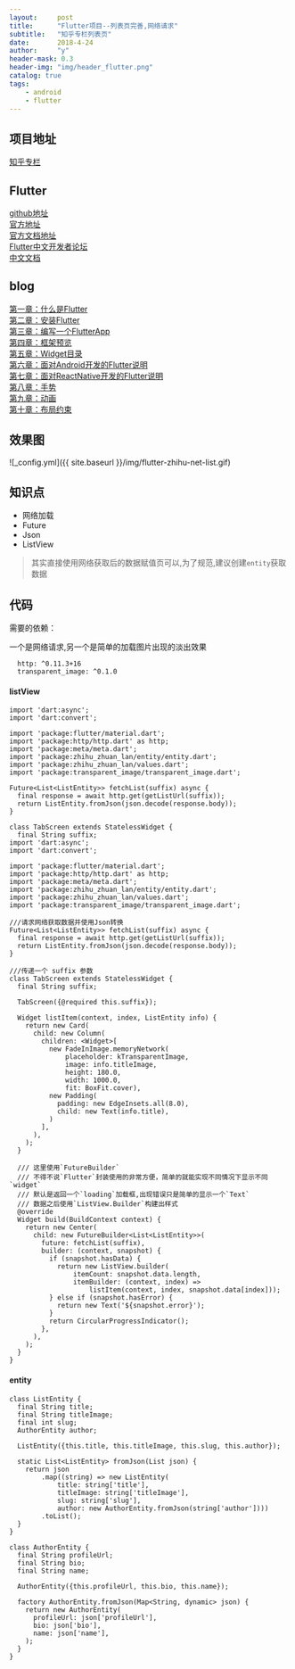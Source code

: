 ```yaml
---
layout:     post
title:      "Flutter项目--列表页完善,网络请求"
subtitle:   "知乎专栏列表页"
date:       2018-4-24
author:     "y"
header-mask: 0.3
header-img: "img/header_flutter.png"
catalog: true
tags:
    - android
    - flutter
---
```


## 项目地址

[知乎专栏](https://github.com/7449/flutter-zhihu_zhuanlan)

## Flutter

[github地址](https://github.com/flutter/flutter)<br>
[官方地址](https://flutter.io/)<br>
[官方文档地址](https://flutter.io/docs/)<br>
[Flutter中文开发者论坛](http://flutter-dev.com/)<br>
[中文文档](http://doc.flutter-dev.cn/)<br>

## blog

[第一章：什么是Flutter](https://7449.github.io/2018/03/19/Android_Flutter_1/)<br>
[第二章：安装Flutter](https://7449.github.io/2018/03/19/Android_Flutter_2/)<br>
[第三章：编写一个FlutterApp](https://7449.github.io/2018/03/26/Android_Flutter_3/)<br>
[第四章：框架预览](https://7449.github.io/2018/03/26/Android_Flutter_4/)<br>
[第五章：Widget目录](https://7449.github.io/2018/04/12/Android_Flutter_5/)<br>
[第六章：面对Android开发的Flutter说明](https://7449.github.io/2018/04/16/Android_Flutter_6/)<br>
[第七章：面对ReactNative开发的Flutter说明](https://7449.github.io/2018/04/17/Android_Flutter_7/)<br>
[第八章：手势](https://7449.github.io/2018/04/20/Android_Flutter_8/)<br>
[第九章：动画](https://7449.github.io/2018/04/20/Android_Flutter_9/)<br>
[第十章：布局约束](https://7449.github.io/2018/04/21/Android_Flutter_10/)<br>


## 效果图

![_config.yml]({{ site.baseurl }}/img/flutter-zhihu-net-list.gif)

## 知识点

* 网络加载
* Future
* Json
* ListView

>其实直接使用网络获取后的数据赋值页可以,为了规范,建议创建`entity`获取数据

## 代码

需要的依赖：

一个是网络请求,另一个是简单的加载图片出现的淡出效果
    
      http: ^0.11.3+16
      transparent_image: ^0.1.0

#### listView

    import 'dart:async';
    import 'dart:convert';
    
    import 'package:flutter/material.dart';
    import 'package:http/http.dart' as http;
    import 'package:meta/meta.dart';
    import 'package:zhihu_zhuan_lan/entity/entity.dart';
    import 'package:zhihu_zhuan_lan/values.dart';
    import 'package:transparent_image/transparent_image.dart';
    
    Future<List<ListEntity>> fetchList(suffix) async {
      final response = await http.get(getListUrl(suffix));
      return ListEntity.fromJson(json.decode(response.body));
    }
    
    class TabScreen extends StatelessWidget {
      final String suffix;
    import 'dart:async';
    import 'dart:convert';
    
    import 'package:flutter/material.dart';
    import 'package:http/http.dart' as http;
    import 'package:meta/meta.dart';
    import 'package:zhihu_zhuan_lan/entity/entity.dart';
    import 'package:zhihu_zhuan_lan/values.dart';
    import 'package:transparent_image/transparent_image.dart';
    
    ///请求网络获取数据并使用Json转换
    Future<List<ListEntity>> fetchList(suffix) async {
      final response = await http.get(getListUrl(suffix));
      return ListEntity.fromJson(json.decode(response.body));
    }
    
    ///传递一个 suffix 参数
    class TabScreen extends StatelessWidget {
      final String suffix;
    
      TabScreen({@required this.suffix});
    
      Widget listItem(context, index, ListEntity info) {
        return new Card(
          child: new Column(
            children: <Widget>[
              new FadeInImage.memoryNetwork(
                  placeholder: kTransparentImage,
                  image: info.titleImage,
                  height: 180.0,
                  width: 1000.0,
                  fit: BoxFit.cover),
              new Padding(
                padding: new EdgeInsets.all(8.0),
                child: new Text(info.title),
              )
            ],
          ),
        );
      }
    
      /// 这里使用`FutureBuilder`
      /// 不得不说`Flutter`封装使用的非常方便，简单的就能实现不同情况下显示不同`widget`
      /// 默认是返回一个`loading`加载框,出现错误只是简单的显示一个`Text`
      /// 数据之后使用`ListView.Builder`构建出样式
      @override
      Widget build(BuildContext context) {
        return new Center(
          child: new FutureBuilder<List<ListEntity>>(
            future: fetchList(suffix),
            builder: (context, snapshot) {
              if (snapshot.hasData) {
                return new ListView.builder(
                    itemCount: snapshot.data.length,
                    itemBuilder: (context, index) =>
                        listItem(context, index, snapshot.data[index]));
              } else if (snapshot.hasError) {
                return new Text('${snapshot.error}');
              }
              return CircularProgressIndicator();
            },
          ),
        );
      }
    }



#### entity

    class ListEntity {
      final String title;
      final String titleImage;
      final int slug;
      AuthorEntity author;
    
      ListEntity({this.title, this.titleImage, this.slug, this.author});
    
      static List<ListEntity> fromJson(List json) {
        return json
            .map((string) => new ListEntity(
                title: string['title'],
                titleImage: string['titleImage'],
                slug: string['slug'],
                author: new AuthorEntity.fromJson(string['author'])))
            .toList();
      }
    }
    
    class AuthorEntity {
      final String profileUrl;
      final String bio;
      final String name;
    
      AuthorEntity({this.profileUrl, this.bio, this.name});
    
      factory AuthorEntity.fromJson(Map<String, dynamic> json) {
        return new AuthorEntity(
          profileUrl: json['profileUrl'],
          bio: json['bio'],
          name: json['name'],
        );
      }
    }
